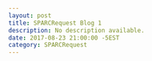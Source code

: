 ```yaml
---
layout: post
title: SPARCRequest Blog 1
description: No description available.
date: 2017-08-23 21:00:00 -5EST
category: SPARCRequest
---
```

